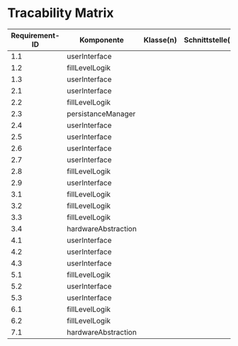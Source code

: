 # Tracability Matrix

| Requirement-ID | Komponente                         | Klasse(n)                                          | Schnittstelle(n)                                            | Testfall    
|----------------|------------------------------------|----------------------------------------------------|-------------------------------------------------------------|----------------
| 1.1            | userInterface                      |                                                    | 
| 1.2            | fillLevelLogik                     |                                                    |
| 1.3            | userInterface                      |                                                    |
| 2.1            | userInterface                      |                                                    | 
| 2.2            | fillLevelLogik                     |                                                    |
| 2.3            | persistanceManager                 |                                                    |
| 2.4            | userInterface                      |                                                    | 
| 2.5            | userInterface                      |                                                    | 
| 2.6            | userInterface                      |                                                    | 
| 2.7            | userInterface                      |                                                    | 
| 2.8            | fillLevelLogik                     |                                                    |
| 2.9            | userInterface                      |                                                    | 
| 3.1            | fillLevelLogik                     |                                                    |
| 3.2            | fillLevelLogik                     |                                                    |
| 3.3            | fillLevelLogik                     |                                                    |
| 3.4            | hardwareAbstraction                |                                                    |
| 4.1            | userInterface                      |                                                    | 
| 4.2            | userInterface                      |                                                    | 
| 4.3            | userInterface                      |                                                    | 
| 5.1            | fillLevelLogik                     |                                                    |
| 5.2            | userInterface                      |                                                    | 
| 5.3            | userInterface                      |                                                    | 
| 6.1            | fillLevelLogik                     |                                                    |
| 6.2            | fillLevelLogik                     |                                                    |
| 7.1            | hardwareAbstraction                |                                                    |
